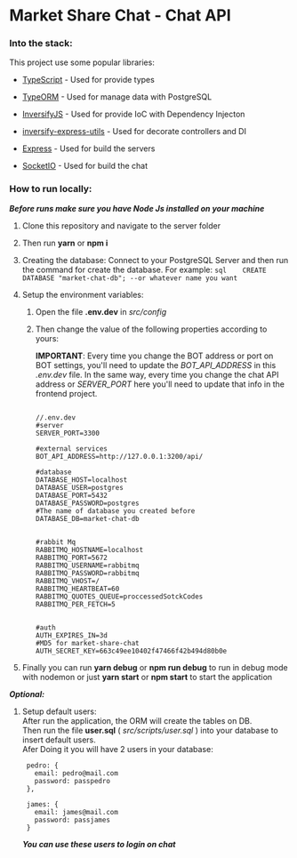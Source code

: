 # Market Share Chat - Chat API

### Into the stack:

This project use some popular libraries:

- [TypeScript]( https://www.typescriptlang.org/ "TypeScript") - Used for provide types

- [TypeORM]( https://typeorm.io/ "TypeORM") - Used for manage data with PostgreSQL

- [InversifyJS]( http://inversify.io/ "InversifyJS") - Used for provide IoC with Dependency Injecton

- [inversify-express-utils]( https://github.com/inversify/inversify-express-utils "inversify-express-utils") - Used for decorate controllers and DI

- [Express]( https://expressjs.com/ "Express") - Used for build the servers

- [SocketIO]( https://socket.io/ "SocketIO") - Used for build the chat

### How to run locally:

***Before runs make sure you have Node Js installed on your machine***

1. Clone this repository and navigate to the server folder
2. Then run __yarn__ or __npm i__
3. Creating the database: Connect to your PostgreSQL Server and then run the command for create the database.
        For example: 
        ```sql   
        CREATE DATABASE "market-chat-db"; --or whatever name you want
        ```
    
4. Setup the environment variables:
    1. Open the file **.env.dev** in _src/config_
    2. Then change the value of the following properties according to yours:  
    
            
        **IMPORTANT**: Every time you change the BOT address or port on BOT settings, you'll need to update the _BOT_API_ADDRESS_ in this *.env.dev* file. In the same way, every time you change the chat API address or _SERVER_PORT_ here you'll need to update that info in the frontend project. 
         
        ```env

        //.env.dev
        #server
        SERVER_PORT=3300

        #external services 
        BOT_API_ADDRESS=http://127.0.0.1:3200/api/

        #database 
        DATABASE_HOST=localhost
        DATABASE_USER=postgres
        DATABASE_PORT=5432
        DATABASE_PASSWORD=postgres
        #The name of database you created before
        DATABASE_DB=market-chat-db


        #rabbit Mq
        RABBITMQ_HOSTNAME=localhost
        RABBITMQ_PORT=5672
        RABBITMQ_USERNAME=rabbitmq
        RABBITMQ_PASSWORD=rabbitmq
        RABBITMQ_VHOST=/
        RABBITMQ_HEARTBEAT=60
        RABBITMQ_QUOTES_QUEUE=proccessedSotckCodes
        RABBITMQ_PER_FETCH=5


        #auth
        AUTH_EXPIRES_IN=3d
        #MD5 for market-share-chat
        AUTH_SECRET_KEY=663c49ee10402f47466f42b494d80b0e
        
        ```

    
5. Finally you can run __yarn debug__ or __npm run debug__ to run in debug mode with nodemon or just __yarn start__ or __npm start__ to start the application

***Optional:***

1. Setup default users:  
    After run the application, the ORM will create the tables on DB.  
    Then run the file **user.sql** ( _src/scripts/user.sql_ ) into your database to insert default users.  
        Afer Doing it you will have 2 users in your database:  
         
        

        pedro: {
          email: pedro@mail.com
          password: passpedro
        },
        
        james: {
          email: james@mail.com
          password: passjames
        }
        
        

    ***You can use these users to login on chat***


